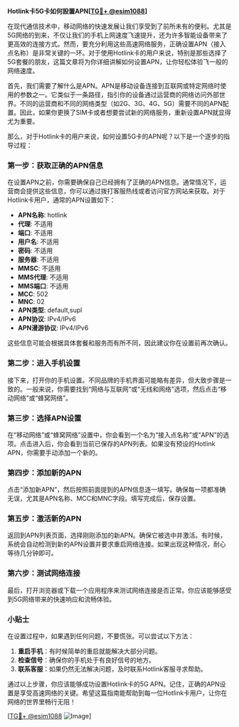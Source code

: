 **Hotlink卡5G卡如何設置APN[[TG💪+ @esim1088](https://t.me/s/esim1088)]**

在现代通信技术中，移动网络的快速发展让我们享受到了前所未有的便利。尤其是5G网络的到来，不仅让我们的手机上网速度飞速提升，还为许多智能设备带来了更高效的连接方式。然而，要充分利用这些高速网络服务，正确设置APN（接入点名称）是非常关键的一环。对于使用Hotlink卡的用户来说，特别是那些选择了5G套餐的朋友，这篇文章将为你详细讲解如何设置APN，让你轻松体验飞一般的网络速度。

首先，我们需要了解什么是APN。APN是移动设备连接到互联网或特定网络时使用的参数之一。它类似于一条路径，指引你的设备通过运营商的网络访问外部世界。不同的运营商和不同的网络类型（如2G、3G、4G、5G）需要不同的APN配置。因此，如果你更换了SIM卡或者想要尝试新的网络服务，重新设置APN就显得尤为重要。

那么，对于Hotlink卡的用户来说，如何设置5G卡的APN呢？以下是一个逐步的指导过程：

### 第一步：获取正确的APN信息

在设置APN之前，你需要确保自己已经拥有了正确的APN信息。通常情况下，运营商会提供这些信息，你可以通过拨打客服热线或者访问官方网站来获取。对于Hotlink卡用户，通常的APN设置如下：

- **APN名称**: hotlink
- **代理**: 不适用
- **端口**: 不适用
- **用户名**: 不适用
- **密码**: 不适用
- **服务器**: 不适用
- **MMSC**: 不适用
- **MMS代理**: 不适用
- **MMS端口**: 不适用
- **MCC**: 502
- **MNC**: 02
- **APN类型**: default,supl
- **APN协议**: IPv4/IPv6
- **APN漫游协议**: IPv4/IPv6

这些信息可能会根据具体套餐和服务而有所不同，因此建议你在设置前再次确认。

### 第二步：进入手机设置

接下来，打开你的手机设置。不同品牌的手机界面可能略有差异，但大致步骤是一致的。一般来说，你需要找到“网络与互联网”或“无线和网络”选项，然后点击“移动网络”或“蜂窝网络”。

### 第三步：选择APN设置

在“移动网络”或“蜂窝网络”设置中，你会看到一个名为“接入点名称”或“APN”的选项。点击进入后，你会看到当前已保存的APN列表。如果没有预设的Hotlink APN，你需要手动添加一个新的。

### 第四步：添加新的APN

点击“添加新APN”，然后按照前面提到的APN信息逐一填写。确保每一项都准确无误，尤其是APN名称、MCC和MNC字段。填写完成后，保存设置。

### 第五步：激活新的APN

返回到APN列表页面，选择刚刚添加的新APN。确保它被选中并激活。有时候，系统会自动检测到新的APN设置并要求重启网络连接。如果出现这种情况，耐心等待几分钟即可。

### 第六步：测试网络连接

最后，打开浏览器或下载一个应用程序来测试网络连接是否正常。你应该能够感受到5G网络带来的快速响应和流畅体验。

### 小贴士

在设置过程中，如果遇到任何问题，不要慌张。可以尝试以下方法：

1. **重启手机**：有时候简单的重启就能解决大部分问题。
2. **检查信号**：确保你的手机处于有良好信号的地方。
3. **联系客服**：如果仍然无法解决问题，及时联系Hotlink客服寻求帮助。

通过以上步骤，你应该能够成功设置Hotlink卡的5G APN。记住，正确的APN设置是享受高速网络的关键。希望这篇指南能帮助到每一位Hotlink卡用户，让你在网络的世界里畅行无阻！

[[TG💪+ @esim1088](https://t.me/s/esim1088) ![Image](https://i.postimg.cc/4NQfJmqS/Snipaste-2025-05-13-00-14-12.png)]